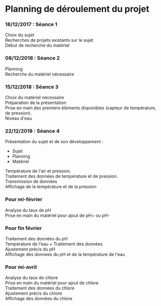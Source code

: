 # Planning de déroulement du projet

### 18/12/2017 : Séance 1 
Choix du sujet    
Recherches de projets existants sur le sujet    
Début de recherche du matériel

### 08/12/2018 : Séance 2
Planning    
Recherche du matériel nécessaire  

### 15/12/2018 : Séance 3
Choix du matériel nécessaire    
Préparation de la présentation  
Prise en main des premiers éléments disponibles (capteur de température, de pression).     
Niveau d'eau

### 22/12/2018 : Séance 4
Présentation du sujet et de son développement :     
- Sujet
- Planning 
- Matériel   

Température de l'air et pression.    
Traitement des données de température et de pression.     
Transmission de données     
Affichage de la température et de la pression     


### Pour mi-février
Analyse du taux de pH       
Prise en main du matériel pour ajout de pH+ ou pH-    


### Pour fin février 
Traitement des données du pH      
Température de l'eau + Traitement des données     
Ajustement précis du pH           
Affichage des données du pH et de la température de l'eau


### Pour mi-avril
Analyse du taux de chlore  
Prise en main du matériel pour ajout de chlore   
Traitement des données du chlore  
Ajustement précis du chlore    
Affichage des données du chlore



